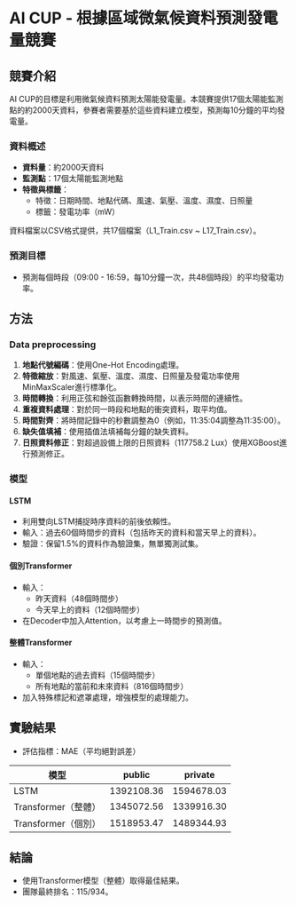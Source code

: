# AI CUP - 根據區域微氣候資料預測發電量競賽

## 競賽介紹
AI CUP的目標是利用微氣候資料預測太陽能發電量。本競賽提供17個太陽能監測點的約2000天資料，參賽者需要基於這些資料建立模型，預測每10分鐘的平均發電量。

### 資料概述
- **資料量**：約2000天資料
- **監測點**：17個太陽能監測地點
- **特徵與標籤**：
  - 特徵：日期時間、地點代碼、風速、氣壓、溫度、濕度、日照量
  - 標籤：發電功率（mW）

資料檔案以CSV格式提供，共17個檔案（L1_Train.csv ~ L17_Train.csv）。

### 預測目標
- 預測每個時段（09:00 - 16:59，每10分鐘一次，共48個時段）的平均發電功率。

## 方法

### Data preprocessing
1. **地點代號編碼**：使用One-Hot Encoding處理。
2. **特徵縮放**：對風速、氣壓、溫度、濕度、日照量及發電功率使用MinMaxScaler進行標準化。
3. **時間轉換**：利用正弦和餘弦函數轉換時間，以表示時間的連續性。
4. **重複資料處理**：對於同一時段和地點的衝突資料，取平均值。
5. **時間對齊**：將時間記錄中的秒數調整為0（例如，11:35:04調整為11:35:00）。
6. **缺失值填補**：使用插值法填補每分鐘的缺失資料。
7. **日照資料修正**：對超過設備上限的日照資料（117758.2 Lux）使用XGBoost進行預測修正。

### 模型
#### LSTM
- 利用雙向LSTM捕捉時序資料的前後依賴性。
- 輸入：過去60個時間步的資料（包括昨天的資料和當天早上的資料）。
- 驗證：保留1.5%的資料作為驗證集，無單獨測試集。

#### 個別Transformer
- 輸入：
  - 昨天資料（48個時間步）
  - 今天早上的資料（12個時間步）
- 在Decoder中加入Attention，以考慮上一時間步的預測值。

#### 整體Transformer
- 輸入：
  - 單個地點的過去資料（15個時間步）
  - 所有地點的當前和未來資料（816個時間步）
- 加入特殊標記和遮罩處理，增強模型的處理能力。

## 實驗結果
- 評估指標：MAE（平均絕對誤差）
<table>
  <thead>
    <tr>
      <th>模型</th>
      <th>public</th>
      <th>private</th>
    </tr>
  </thead>
  <tbody>
    <tr>
      <td>LSTM</td>
      <td>1392108.36</td>
      <td>1594678.03</td>
    </tr>
    <tr>
      <td>Transformer（整體）</td>
      <td>1345072.56</td>
      <td>1339916.30</td>
    </tr>
    <tr>
      <td>Transformer（個別）</td>
      <td>1518953.47</td>
      <td>1489344.93</td>
    </tr>
  </tbody>
</table>

## 結論
- 使用Transformer模型（整體）取得最佳結果。
- 團隊最終排名：115/934。

